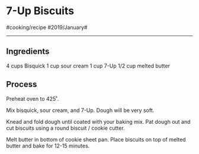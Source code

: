 # 7-Up Biscuits
#cooking/recipe #2019/January#
- - - -
## Ingredients
4 cups Bisquick
1 cup sour cream
1 cup 7-Up
1/2 cup melted butter

## Process
Preheat oven to 425˚.

Mix bisquick, sour cream, and 7-Up. Dough will be very soft.

Knead and fold dough until coated with your baking mix. Pat dough out and cut biscuits using a round biscuit / cookie cutter.

Melt butter in bottom of cookie sheet pan. Place biscuits on top of melted butter and bake for 12-15 minutes.